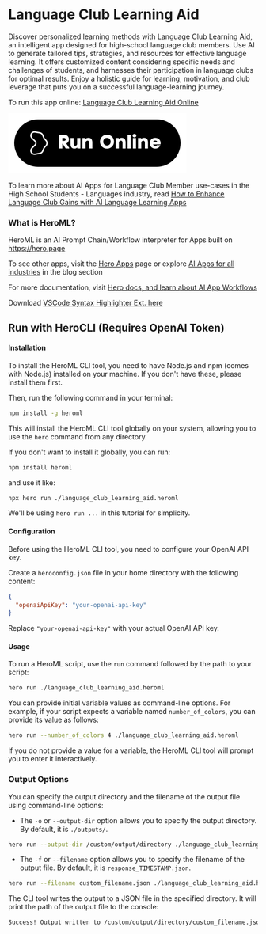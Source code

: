 # Language Club Learning Aid

Discover personalized learning methods with Language Club Learning Aid, an intelligent app designed for high-school language club members. Use AI to generate tailored tips, strategies, and resources for effective language learning. It offers customized content considering specific needs and challenges of students, and harnesses their participation in language clubs for optimal results. Enjoy a holistic guide for learning, motivation, and club leverage that puts you on a successful language-learning journey.

To run this app online: [Language Club Learning Aid Online](https://hero.page/app/language-club-learning-aid-tailored-strategies-for-language-clubs/ReRdDrdzzfx3ZCbk2wtm)

[![Run Language Club Learning Aid Online](/assets/run.svg)](https://hero.page/app/language-club-learning-aid-tailored-strategies-for-language-clubs/ReRdDrdzzfx3ZCbk2wtm)

To learn more about AI Apps for Language Club Member use-cases in the High School Students - Languages industry, read [How to Enhance Language Club Gains with AI Language Learning Apps](https://hero.page/blog/ai/high-school-students-languages/how-to-enhance-language-club-gains-with-ai-language-learning-apps/170958)

### What is HeroML?
HeroML is an AI Prompt Chain/Workflow interpreter for Apps built on https://hero.page 

To see other apps, visit the [Hero Apps](https://hero.page/apps) page or explore [AI Apps for all industries](https://hero.page/blog) in the blog section

For more documentation, visit [Hero docs, and learn about AI App Workflows](https://hero.page/tutorials/introduction-to-heroml)

Download [VSCode Syntax Highlighter Ext. here](https://marketplace.visualstudio.com/items?itemName=hero-page.heroml)

## Run with HeroCLI (Requires OpenAI Token)

#### Installation

To install the HeroML CLI tool, you need to have Node.js and npm (comes with Node.js) installed on your machine. If you don't have these, please install them first. 

Then, run the following command in your terminal:

```bash
npm install -g heroml
```

This will install the HeroML CLI tool globally on your system, allowing you to use the `hero` command from any directory.

If you don't want to install it globally, you can run:

```bash
npm install heroml
```

and use it like:

```bash
npx hero run ./language_club_learning_aid.heroml
```

We'll be using `hero run ...` in this tutorial for simplicity.

#### Configuration

Before using the HeroML CLI tool, you need to configure your OpenAI API key. 

Create a `heroconfig.json` file in your home directory with the following content:

```json
{
  "openaiApiKey": "your-openai-api-key"
}
```

Replace `"your-openai-api-key"` with your actual OpenAI API key.

#### Usage

To run a HeroML script, use the `run` command followed by the path to your script:

```bash
hero run ./language_club_learning_aid.heroml
```

You can provide initial variable values as command-line options. For example, if your script expects a variable named `number_of_colors`, you can provide its value as follows:

```bash
hero run --number_of_colors 4 ./language_club_learning_aid.heroml
```

If you do not provide a value for a variable, the HeroML CLI tool will prompt you to enter it interactively.

### Output Options

You can specify the output directory and the filename of the output file using command-line options:

- The `-o` or `--output-dir` option allows you to specify the output directory. By default, it is `./outputs/`.

```bash
hero run --output-dir /custom/output/directory ./language_club_learning_aid.heroml
```

- The `-f` or `--filename` option allows you to specify the filename of the output file. By default, it is `response_TIMESTAMP.json`.

```bash
hero run --filename custom_filename.json ./language_club_learning_aid.heroml
```

The CLI tool writes the output to a JSON file in the specified directory. It will print the path of the output file to the console:

```bash
Success! Output written to /custom/output/directory/custom_filename.json
```

